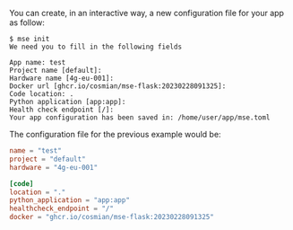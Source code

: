 You can create, in an interactive way, a new configuration file for your app as follow:

```console
$ mse init
We need you to fill in the following fields

App name: test
Project name [default]: 
Hardware name [4g-eu-001]: 
Docker url [ghcr.io/cosmian/mse-flask:20230228091325]: 
Code location: .
Python application [app:app]: 
Health check endpoint [/]: 
Your app configuration has been saved in: /home/user/app/mse.toml
```

The configuration file for the previous example would be:

```toml
name = "test"
project = "default"
hardware = "4g-eu-001"

[code]
location = "."
python_application = "app:app"
healthcheck_endpoint = "/"
docker = "ghcr.io/cosmian/mse-flask:20230228091325"
```